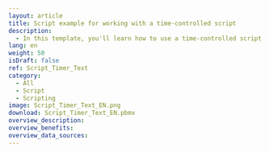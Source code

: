 ```yaml
---
layout: article
title: Script example for working with a time-controlled script
description: 
  - In this template, you'll learn how to use a time-controlled script that displays different values depending on the time of day.
lang: en
weight: 50
isDraft: false
ref: Script_Timer_Text
category:
  - All
  - Script
  - Scripting
image: Script_Timer_Text_EN.png
download: Script_Timer_Text_EN.pbmx
overview_description:
overview_benefits:
overview_data_sources:
---
```

